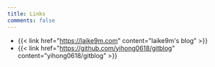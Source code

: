 ```yaml
---
title: Links
comments: false
---
```


* {{< link href="https://laike9m.com" content="laike9m's blog" >}}
* {{< link href="https://github.com/yihong0618/gitblog" content="yihong0618/gitblog" >}}
